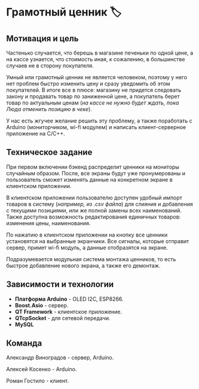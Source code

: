 # Грамотный ценник 🏷️

## Мотивация и цель

Частенько случается, что берешь в магазине печеньки по одной цене, а на кассе узнается, что стоимость иная, к сожалению, в большинстве случаев не в сторону покупателя. 

Умный или грамотный ценник не является человеком, поэтому у него нет проблем быстро изменить цену и сразу уведомить об этом покупателей. В итоге все в плюсе: магазину не придется следовать закону и продавать товар по заниженной цене, а покупатель берет товар по актуальным ценам (*на кассе не нужно будет ждать, пока Люда отменить позицию в чеке*).

У нас есть жгучее желание решить эту проблему, а также поработать с Arduino (мониторчиком, wi-fi модулем) и написать клиент-серверное приложение на C/C++.

## Техническое задание

При первом включении бэкенд распределит ценники на мониторы случайным образом. После, все экраны будут уже пронумерованы и пользователь сможет изменять данные на конкретном экране в клиентском приложении. 

В клиентском приложении пользователю доступен удобный импорт товаров в систему (*например, из .csv файла*) для слияния и добавления с текущими позициями, или же полной замены всех наименований. Также доступна возможность редактирования единичных товаров: изменения цены, наименования.

По нажатию в клиентском приложении на кнопку все ценники установятся на выбранные экранчики. Все сигналы, которые отправит сервер, примет wi-fi модуль, а данные отобразятся на экране.

Подразумевается модульная система монтажа ценников, то есть быстрое добавление нового экрана, а также его демонтаж.

## Зависимости и технологии

- **Платформа Arduino** - OLED I2C, ESP8266.
- **Boost.Asio** - сервер.
- **QT Framework** - клиентское приложение.
- **QTcpSocket** - для сетевой передачи.
- **MySQL**

## Команда

Александр Виноградов - сервер, Arduino.

Алексей Косенко - Arduino.

Роман Гостило - клиент.
